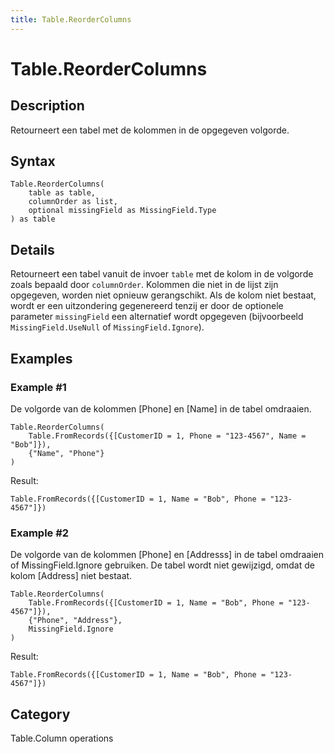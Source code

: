 ```yaml
---
title: Table.ReorderColumns
---
```


# Table.ReorderColumns


## Description

Retourneert een tabel met de kolommen in de opgegeven volgorde.


## Syntax

```powerquery
Table.ReorderColumns(
    table as table,
    columnOrder as list,
    optional missingField as MissingField.Type
) as table
```


## Details

Retourneert een tabel vanuit de invoer <code>table</code> met de kolom in de volgorde zoals bepaald door <code>columnOrder</code>. Kolommen die niet in de lijst zijn opgegeven, worden niet opnieuw gerangschikt.     Als de kolom niet bestaat, wordt er een uitzondering gegenereerd tenzij er door de optionele parameter <code>missingField</code> een alternatief wordt opgegeven (bijvoorbeeld <code>MissingField.UseNull</code> of <code>MissingField.Ignore</code>).


## Examples

### Example #1 
De volgorde van de kolommen [Phone] en [Name] in de tabel omdraaien.
```powerquery
Table.ReorderColumns(
    Table.FromRecords({[CustomerID = 1, Phone = "123-4567", Name = "Bob"]}),
    {"Name", "Phone"}
)
```

Result: 
```powerquery
Table.FromRecords({[CustomerID = 1, Name = "Bob", Phone = "123-4567"]})
```


### Example #2 
De volgorde van de kolommen [Phone] en [Addresss] in de tabel omdraaien of MissingField.Ignore gebruiken. De tabel wordt niet gewijzigd, omdat de kolom [Address] niet bestaat.
```powerquery
Table.ReorderColumns(
    Table.FromRecords({[CustomerID = 1, Name = "Bob", Phone = "123-4567"]}),
    {"Phone", "Address"},
    MissingField.Ignore
)
```

Result: 
```powerquery
Table.FromRecords({[CustomerID = 1, Name = "Bob", Phone = "123-4567"]})
```




## Category
Table.Column operations
